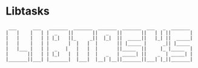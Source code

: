 Libtasks
========

     ___      ___   _______  _______  _______  _______  ___   _  _______ 
    |   |    |   | |  _    ||       ||   _   ||       ||   | | ||       |
    |   |    |   | | |_|   ||_     _||  |_|  ||  _____||   |_| ||  _____|
    |   |    |   | |       |  |   |  |       || |_____ |      _|| |_____ 
    |   |___ |   | |  _   |   |   |  |       ||_____  ||     |_ |_____  |
    |       ||   | | |_|   |  |   |  |   _   | _____| ||    _  | _____| |
    |_______||___| |_______|  |___|  |__| |__||_______||___| |_||_______|

